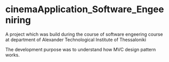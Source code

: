 # cinemaApplication_Software_Engeeniring
A project which was build during the course of software engeering course at department of Alexander Technological Institute of Thessaloniki

The development  purpose was to understand how MVC design pattern works.
